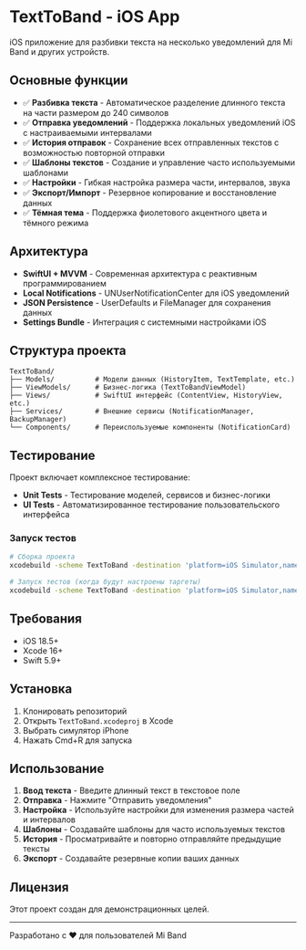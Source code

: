 # TextToBand - iOS App

iOS приложение для разбивки текста на несколько уведомлений для Mi Band и других устройств.

## Основные функции

- ✅ **Разбивка текста** - Автоматическое разделение длинного текста на части размером до 240 символов
- ✅ **Отправка уведомлений** - Поддержка локальных уведомлений iOS с настраиваемыми интервалами
- ✅ **История отправок** - Сохранение всех отправленных текстов с возможностью повторной отправки
- ✅ **Шаблоны текстов** - Создание и управление часто используемыми шаблонами
- ✅ **Настройки** - Гибкая настройка размера части, интервалов, звука
- ✅ **Экспорт/Импорт** - Резервное копирование и восстановление данных
- ✅ **Тёмная тема** - Поддержка фиолетового акцентного цвета и тёмного режима

## Архитектура

- **SwiftUI + MVVM** - Современная архитектура с реактивным программированием
- **Local Notifications** - UNUserNotificationCenter для iOS уведомлений
- **JSON Persistence** - UserDefaults и FileManager для сохранения данных
- **Settings Bundle** - Интеграция с системными настройками iOS

## Структура проекта

```
TextToBand/
├── Models/          # Модели данных (HistoryItem, TextTemplate, etc.)
├── ViewModels/      # Бизнес-логика (TextToBandViewModel)
├── Views/           # SwiftUI интерфейс (ContentView, HistoryView, etc.)
├── Services/        # Внешние сервисы (NotificationManager, BackupManager)
└── Components/      # Переиспользуемые компоненты (NotificationCard)
```

## Тестирование

Проект включает комплексное тестирование:

- **Unit Tests** - Тестирование моделей, сервисов и бизнес-логики
- **UI Tests** - Автоматизированное тестирование пользовательского интерфейса

### Запуск тестов

```bash
# Сборка проекта
xcodebuild -scheme TextToBand -destination 'platform=iOS Simulator,name=iPhone 16' build

# Запуск тестов (когда будут настроены таргеты)
xcodebuild -scheme TextToBand -destination 'platform=iOS Simulator,name=iPhone 16' test
```

## Требования

- iOS 18.5+
- Xcode 16+
- Swift 5.9+

## Установка

1. Клонировать репозиторий
2. Открыть `TextToBand.xcodeproj` в Xcode
3. Выбрать симулятор iPhone
4. Нажать Cmd+R для запуска

## Использование

1. **Ввод текста** - Введите длинный текст в текстовое поле
2. **Отправка** - Нажмите "Отправить уведомления" 
3. **Настройка** - Используйте настройки для изменения размера частей и интервалов
4. **Шаблоны** - Создавайте шаблоны для часто используемых текстов
5. **История** - Просматривайте и повторно отправляйте предыдущие тексты
6. **Экспорт** - Создавайте резервные копии ваших данных

## Лицензия

Этот проект создан для демонстрационных целей.

---

Разработано с ❤️ для пользователей Mi Band
